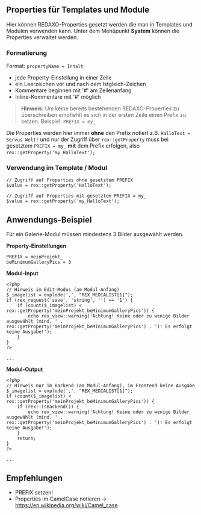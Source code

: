 
## Properties für Templates und Module

Hier können REDAXO-Properties gesetzt werden die man in Templates und Modulen verwenden kann.
Unter dem Menüpunkt **System** können die Properties verwaltet werden.

### Formatierung

Format: `propertyName = Inhalt`

* jede Property-Einstellung in einer Zeile
* ein Leerzeichen vor und nach dem Istgleich-Zeichen
* Kommentare beginnen mit '#' am Zeilenanfang
* Inline-Kommentare mit '#' möglich

> **Hinweis:**
Um keine bereits bestehenden REDAXO-Properties zu überschreiben empfiehlt es sich in der ersten Zeile einen Prefix zu setzen.
Beispiel: `PREFIX = my_`

Die Properties werden hier immer **ohne** den Prefix notiert z.B. `HalloText = Servus Welt!` und nur der Zugriff über `rex::getProperty` muss bei gesetztem `PREFIX = my_` **mit** dem Prefix erfolgen, also `rex::getProperty('my_HalloText');`.

### Verwendung im Template / Modul

```
// Zugriff auf Properties ohne gesetztem PREFIX
$value = rex::getProperty('HalloText');

// Zugriff auf Properties mit gesetztem PREFIX = my_
$value = rex::getProperty('my_HalloText');
```

## Anwendungs-Beispiel

Für ein Galerie-Modul müssen mindestens 3 Bilder ausgewählt werden.

**Property-Einstellungen**

```
PREFIX = meinProjekt_
beMinimumGalleryPics = 3
```

**Modul-Input**

```
<?php
// Hinweis im Edit-Modus (am Modul-Anfang)
$_imagelist = explode(',', "REX_MEDIALIST[1]");
if (rex_request('save', 'string', '') == '1') {
    if (count($_imagelist) < rex::getProperty('meinProjekt_beMinimumGalleryPics')) {
        echo rex_view::warning('Achtung! Keine oder zu wenige Bilder ausgewählt (mind. ' . rex::getProperty('meinProjekt_beMinimumGalleryPics') . ')! Es erfolgt keine Ausgabe!');
    }
}
?>

...
```

**Modul-Output**

```
<?php
// Hinweis nur im Backend (am Modul-Anfang), im Frontend keine Ausgabe
$_imagelist = explode(',', "REX_MEDIALIST[1]");
if (count($_imagelist) < rex::getProperty('meinProjekt_beMinimumGalleryPics')) {
    if (rex::isBackend()) {
        echo rex_view::warning('Achtung! Keine oder zu wenige Bilder ausgewählt (mind. ' . rex::getProperty('meinProjekt_beMinimumGalleryPics') . ')! Es erfolgt keine Ausgabe!');
    }
    return;
}
?>

...
```

## Empfehlungen

* PREFIX setzen!
* Properties im CamelCase notieren -> https://en.wikipedia.org/wiki/Camel_case
